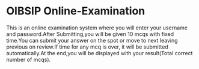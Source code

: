 # OIBSIP Online-Examination
This is an online examination system where you will enter your username and password.After Submitting,you will be given 10 mcqs with fixed time.You can submit your answer on the spot or move to next leaving previous on review.If time for any mcq is over, it will be submitted automatically.At the end,you will be displayed with your result(Total correct number of mcqs). 
